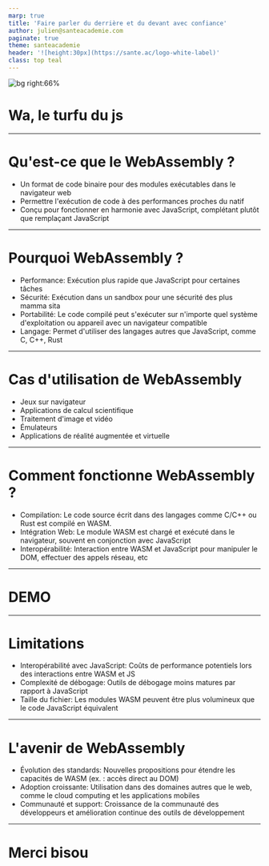 ```yaml
---
marp: true
title: 'Faire parler du derrière et du devant avec confiance'
author: julien@santeacademie.com
paginate: true
theme: santeacademie
header: '![height:30px](https://sante.ac/logo-white-label)'
class: top teal
---
```

<!-- _class: teal invert -->
![bg right:66%](https://miro.medium.com/v2/resize:fit:1164/format:webp/1*N_H6bIuy78xXT3sfH73WPw.png)
# Wa, le turfu du js
---
<style scoped>figure {margin-right: 30px !important}</style>

# Qu'est-ce que le WebAssembly ?
- Un format de code binaire pour des modules exécutables dans le navigateur web
- Permettre l'exécution de code à des performances proches du natif
- Conçu pour fonctionner en harmonie avec JavaScript, complétant plutôt que remplaçant JavaScript
---

# Pourquoi WebAssembly ?
- Performance: Exécution plus rapide que JavaScript pour certaines tâches
- Sécurité: Exécution dans un sandbox pour une sécurité des plus mamma sita
- Portabilité: Le code compilé peut s'exécuter sur n'importe quel système d'exploitation ou appareil avec un navigateur compatible
- Langage: Permet d'utiliser des langages autres que JavaScript, comme C, C++, Rust
---

# Cas d'utilisation de WebAssembly
- Jeux sur navigateur
- Applications de calcul scientifique
- Traitement d'image et vidéo
- Émulateurs
- Applications de réalité augmentée et virtuelle
---

# Comment fonctionne WebAssembly ?
- Compilation: Le code source écrit dans des langages comme C/C++ ou Rust est compilé en WASM.
- Intégration Web: Le module WASM est chargé et exécuté dans le navigateur, souvent en conjonction avec JavaScript
- Interopérabilité: Interaction entre WASM et JavaScript pour manipuler le DOM, effectuer des appels réseau, etc
---


# DEMO

---

# Limitations
- Interopérabilité avec JavaScript: Coûts de performance potentiels lors des interactions entre WASM et JS
- Complexité de débogage: Outils de débogage moins matures par rapport à JavaScript
- Taille du fichier: Les modules WASM peuvent être plus volumineux que le code JavaScript équivalent

---

# L'avenir de WebAssembly
- Évolution des standards: Nouvelles propositions pour étendre les capacités de WASM (ex. : accès direct au DOM)
- Adoption croissante: Utilisation dans des domaines autres que le web, comme le cloud computing et les applications mobiles
- Communauté et support: Croissance de la communauté des développeurs et amélioration continue des outils de développement

---

# Merci bisou
